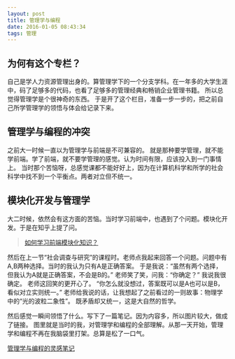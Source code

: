 ```yaml
---
layout: post
title: 管理学与编程
date: 2016-01-05 08:43:34
tags: 管理
---
```

## 为何有这个专栏？
自己是学人力资源管理出身的。算管理学下的一个分支学科。在一年多的大学生涯中，码了足够多的代码，也看了足够多的管理经典和畅销企业管理书籍。
所以总觉得管理学是个很神奇的东西。
于是开了这个栏目，准备一步一步的，把之前自己所学管理学的领悟与体会给记录下来。
## 管理学与编程的冲突
之前大一时候一直以为管理学与前端是不可兼容的。
就是那种要学管理，就不能学前端。学了前端，就不要学管理的感觉。认为时间有限，应该投入到一门事情上。
当时那个苦恼呀，总感觉课都不能好好上，因为在计算机科学和所学的社会科学中找不到一个平衡点。两者对立但不统一。
## 模块化开发与管理学
大二时候，依然会有这方面的苦恼。当时学习前端中，也遇到了个问题。模块化开发。于是在知乎上提了问。
> [如何学习前端模块化知识？](https://www.zhihu.com/question/37011441)

然后在上一节“社会调查与研究”的课程时。老师点我起来回答一个问题。问题中有A,B两种选择。当时的我认为只有A是正确答案。
于是我说：“虽然有两个选择，但我认为A就是正确答案，不会是B的。”
老师笑了笑，问我：“你确定？”
我说我很确定。
老师这回笑的更开心了。
“你怎么就没想过，答案既可以是A也可以是B，看似对立实则统一。”
老师给我说的话，让我想起了之前看过的一则故事：物理学中的“光的波粒二象性”。
既矛盾却又统一，这是大自然的哲学。

然后感觉一瞬间领悟了什么。写下了一篇笔记。因为内容多，所以图片较大，做成了链接。
图里就是当时的我，对管理学和编程的全部理解。从那一天开始，管理学和编程不再在我脑袋里打架。总算是松了一口气。

[管理学与编程的灵感笔记](http://7xoxxe.com1.z0.glb.clouddn.com/managementAndJs.jpg)

